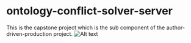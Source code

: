 # ontology-conflict-solver-server
This is the capstone project which is the sub component of the author-driven-production project.
![Alt text](https://github.com/ermangurses/ontology-conflict-solver-server/blob/master/Schema.png?raw=true "Optional Title")
